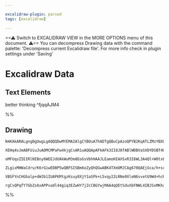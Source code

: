 ```yaml
---

excalidraw-plugin: parsed
tags: [excalidraw]

---
```

==⚠  Switch to EXCALIDRAW VIEW in the MORE OPTIONS menu of this document. ⚠== You can decompress Drawing data with the command palette: 'Decompress current Excalidraw file'. For more info check in plugin settings under 'Saving'


# Excalidraw Data
## Text Elements
better thinking ^fjqqAJM4

%%
## Drawing
```compressed-json
N4KAkARALgngDgUwgLgAQQQDwMYEMA2AlgCYBOuA7hADTgQBuCpAzoQPYB2KqATLZMzYBXUtiRoIACyhQ4zZAHoFAc0JRJQgEYA6bGwC2CgF7N6hbEcK4OCtptbErHALRY8RMpWdx8Q1TdIEfARcZgRmBShcZQUebTiANho6IIR9BA4oZm4AbXAwUDAi6HhxdCgsKGSiyEYWdi40AGYARn5iutZOADlOMW4eAAYAVhbhgA4mhIBONvzIQg5iLG4I

XEHq4sJmABFUiuJuADMCMPaFw4kjgCsAR1uAQQApAFkAFk3II8J8fABlWDBVaSXDYDSBT4QZhQUhsADWCAA6iR1NxBtphucoTD4QgATAgRJBB5IbC/JIOOFsmg5jUIGw4KC1DBuC1BoMsdZlITUBz5hBMNxnAkeG8sSy0M4miN4sMAOzjFo8TH86GwhEAYTY+DYpFWAGIWggjUbIZpQXDlGSllqdXqJPrNDwjjxNJpIRQUZJWS0mvFpsNpjxxgHh

oMFUqsZIEIRlNIBny6WEEJdUAkWuM3m8EoGsVbhHAAJLEamoHIAXSxR3I6WL3A4Ql+WOtxEpzFLDab/M0wiWAFFgulMqWK1ihHBiLgDqy5TwWkqA9M3i05XKsUQOHD6438Ou2NgEamTvgzvyjpwoH9CEYyi0ElWLwAxXD6H4S1C04oVTBVCSaBAyEwqDqIscKLMopKUAAKpUqz/oBpDAZIoHgZC35QA8RDKI06DBEcVRYnUUDmAQmGxjh0AMpCei

ZLgixMHWaCdru/K6rGiwEDBP5wQBFSISBm6oZyQhQGwABK4TXmUMJCAg670QAEjGca/h+sr5AAvuAlZ0LgcBwACU5lIUkDqGkZQQFh8btAwhAIBQABCFr5kINrarqBpHF53mbBA2AiIEmSFhU+gAuqCC2h5DomsaSA2f5pCBVAwVpE5B4uW5doGk6Lpur5CVJSl+iPj8/yAhZIJgiIcX5H5AUZMlIVhbiyLEKiaDoiqxQFQ1RXNQi+I8lC2okPl9

VBSFYnCHGbalp+dWJb1IUAPKMtgzKsuy8XjY1aSPk+L5vqy22LRNe0XleN6svetU9Wd+hcRhWEUXhBG3TtfVRKQGGJWwFDRrgqbMSdhUhX2SwPL9/0hKmaxQ75zDYLCvwABqbU0wzaOMwxDBjOOiumNmI8j+AAJrcMMTTjNoSohoMIpdZARhsAY3AmbUBCyQMmkg0taRTa5rZUqsLa+VaJCXWUwO1eLxCRfaqDsxADnarD+oatMGsa4+j6QhJyiN

rgCsQPqfY7GbZs6xAPPvadl44giq3EZwHY7jZcCBGYwjMAA4qQEtSduXbFNWL4IBJSxMKhaBKxkuCaMEqYyXJ/LYEQcDcMnWIcGHmekLJWLCFAG7SfnCA28UdjXAg2BZH8OdwC8bDLOD8eJ3nsngBp/AQN8wSlsAWkaUAA==
```
%%